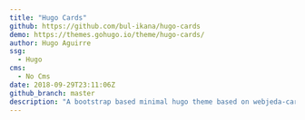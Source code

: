 ```yaml
---
title: "Hugo Cards"
github: https://github.com/bul-ikana/hugo-cards
demo: https://themes.gohugo.io/theme/hugo-cards/
author: Hugo Aguirre
ssg:
  - Hugo
cms:
  - No Cms
date: 2018-09-29T23:11:06Z
github_branch: master
description: "A bootstrap based minimal hugo theme based on webjeda-cards"
---
```

